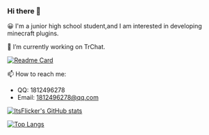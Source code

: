### Hi there 👋

😀 I'm a junior high school student,and I am interested in developing minecraft plugins.

🔭 I’m currently working on TrChat.

[![Readme Card](https://github-readme-stats.vercel.app/api/pin/?username=FlickerProjects&repo=TrChat)](https://github.com/FlickerProjects/TrChat)

📫 How to reach me:
- QQ: 1812496278
- Email: 1812496278@qq.com

[![ItsFlicker's GitHub stats](https://github-readme-stats.vercel.app/api?username=ItsFlicker&show_icons=true)](https://github.com/anuraghazra/github-readme-stats)

[![Top Langs](https://github-readme-stats.vercel.app/api/top-langs/?username=ItsFlicker)](https://github.com/anuraghazra/github-readme-stats)

<!--
**ItsFlicker/ItsFlicker** is a ✨ _special_ ✨ repository because its `README.md` (this file) appears on your GitHub profile.

Here are some ideas to get you started:

- 🔭 I’m currently working on ...
- 🌱 I’m currently learning ...
- 👯 I’m looking to collaborate on ...
- 🤔 I’m looking for help with ...
- 💬 Ask me about ...
- 📫 How to reach me: ...
- 😄 Pronouns: ...
- ⚡ Fun fact: ...
-->
